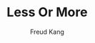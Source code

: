 ---
title: Less Or More
github: https://github.com/luoyan35714/LessOrMore
demo: http://www.hifreud.com/
author: Freud Kang
ssg:
  - Jekyll
cms:
  - No Cms
---